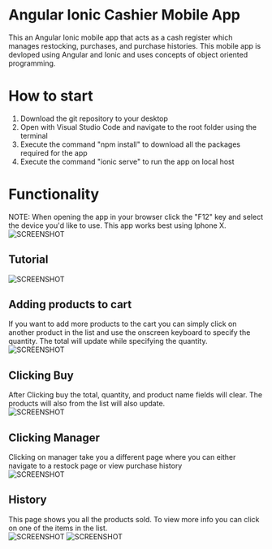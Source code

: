 # Angular Ionic Cashier Mobile App
This an Angular Ionic mobile app that acts as a cash register which manages restocking, purchases, and purchase histories. This mobile app is devloped using Angular and Ionic and uses concepts of object oriented programming.
# How to start 
1. Download the git repository to your desktop  
2. Open with Visual Studio Code and navigate to the root folder using the terminal  
3. Execute the command "npm install" to download all the packages required for the app
4. Execute the command "ionic serve" to run the app on local host
# Functionality 
NOTE: When opening the app in your browser click the "F12" key and select the device you'd like to use. This app works best using Iphone X.  
![SCREENSHOT](https://github.com/igorganch/Angular-Cashier-App/blob/master/ScreenShots/Start.PNG)
## Tutorial
![SCREENSHOT](https://github.com/igorganch/Angular-Cashier-App/blob/master/ScreenShots/Tutorial.PNG)
## Adding products to cart
If you want to add more products to the cart you can simply click on another product in the list and use the onscreen keyboard to specify the   
quantity. The total will update while specifying the quantity.  
![SCREENSHOT](https://github.com/igorganch/Angular-Cashier-App/blob/master/ScreenShots/AddingProducts.PNG)
## Clicking Buy
After Clicking buy the total, quantity, and product name fields will clear. The products will also from the list will also update.  
![SCREENSHOT](https://github.com/igorganch/Angular-Cashier-App/blob/master/ScreenShots/ClickedBuy.PNG)
## Clicking Manager 
Clicking on manager take you a different page where you can either navigate to a restock page or view purchase history  
![SCREENSHOT](https://github.com/igorganch/Angular-Cashier-App/blob/master/ScreenShots/RestockHistory.PNG)
## History
This page shows you all the products sold. To view more info you can click on one of the items in the list.  
![SCREENSHOT](https://github.com/igorganch/Angular-Cashier-App/blob/master/ScreenShots/History.PNG)
![SCREENSHOT](https://github.com/igorganch/Angular-Cashier-App/blob/master/ScreenShots/ItemHistory.PNG)
